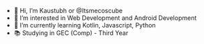 - 👋 Hi, I’m Kaustubh or @Itsmecoscube
- 👀 I’m interested in Web Development and Android Development
- 🌱 I’m currently learning Kotlin, Javascript, Python
- 📚 Studying in GEC (Comp) - Third Year

<!---
Itsmecoscube/Itsmecoscube is a ✨ special ✨ repository because its `README.md` (this file) appears on your GitHub profile.
You can click the Preview link to take a look at your changes.
--->
